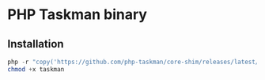 # PHP Taskman binary

## Installation

```php
php -r "copy('https://github.com/php-taskman/core-shim/releases/latest/download/taskman.phar', 'taskman');"
chmod +x taskman
```
